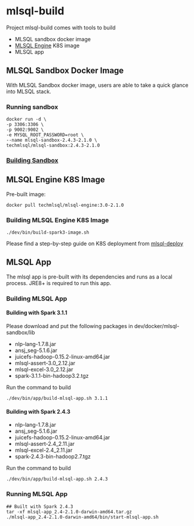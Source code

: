 # mlsql-build

Project mlsql-build comes with tools to build
- MLSQL sandbox docker image
- [MLSQL Engine](https://github.com/allwefantasy/mlsql/) K8S image
- MLSQL app

## MLSQL Sandbox Docker Image
With MLSQL Sandbox docker image, users are able to take a quick glance into MLSQL stack.
### Running sandbox
```shell
docker run -d \
-p 3306:3306 \
-p 9002:9002 \
-e MYSQL_ROOT_PASSWORD=root \
--name mlsql-sandbox-2.4.3-2.1.0 \
techmlsql/mlsql-sandbox:2.4.3-2.1.0
```
### [Building Sandbox](./docs/sandbox.md)

## MLSQL Engine K8S Image
Pre-built image: 
```
docker pull techmlsql/mlsql-engine:3.0-2.1.0
```
### Building MLSQL Engine K8S Image
```shell
./dev/bin/build-spark3-image.sh
```

Please find a step-by-step guide on K8S deployment from [mlsql-deploy](https://github.com/allwefantasy/mlsql-deploy)

## MLSQL App
The mlsql app is pre-built with its dependencies and runs as a local process. 
JRE8+ is required to run this app. 

### Building MLSQL App
#### Building with Spark 3.1.1
Please download and put the following packages in dev/docker/mlsql-sandbox/lib
- nlp-lang-1.7.8.jar
- ansj_seg-5.1.6.jar
- juicefs-hadoop-0.15.2-linux-amd64.jar
- mlsql-assert-3.0_2.12.jar
- mlsql-excel-3.0_2.12.jar
- spark-3.1.1-bin-hadoop3.2.tgz

Run the command to build
```shell
./dev/bin/app/build-mlsql-app.sh 3.1.1
```
#### Building with Spark 2.4.3
- nlp-lang-1.7.8.jar
- ansj_seg-5.1.6.jar
- juicefs-hadoop-0.15.2-linux-amd64.jar
- mlsql-assert-2.4_2.11.jar
- mlsql-excel-2.4_2.11.jar
- spark-2.4.3-bin-hadoop2.7.tgz

Run the command to build 
```
./dev/bin/app/build-mlsql-app.sh 2.4.3
```

### Running MLSQL App
```shell 
## Built with Spark 2.4.3
tar -xf mlsql-app_2.4-2.1.0-darwin-amd64.tar.gz
./mlsql-app_2.4-2.1.0-darwin-amd64/bin/start-mlsql-app.sh
```